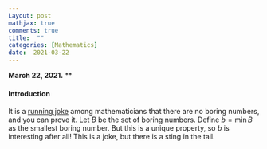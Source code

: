 ```yaml
---
Layout: post
mathjax: true
comments: true
title:  ""
categories: [Mathematics]
date:  2021-03-22
---
```


**March 22, 2021.** **

#### Introduction

It is a
[running joke](https://en.wikipedia.org/wiki/Interesting_number_paradox)
among mathematicians that there are no boring numbers, and you can
prove it. Let $B$ be the set of boring numbers. Define $b = \min B$ as
the smallest boring number. But this is a unique property, so $b$ is
interesting after all!
This is a joke, but there is a sting in the tail.
